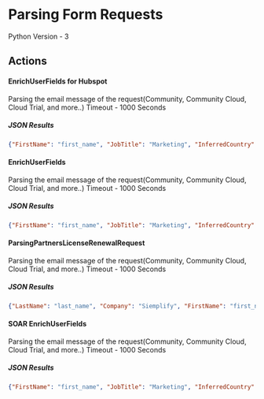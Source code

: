 
# Parsing Form Requests



Python Version - 3



## Actions
#### EnrichUserFields for Hubspot
Parsing the email message of the request(Community, Community Cloud, Cloud Trial, and more..)
Timeout - 1000 Seconds



##### JSON Results
```json
{"FirstName": "first_name", "JobTitle": "Marketing", "InferredCountry": "Canada", "LeadID": "lead_id", "Country": "Canada", "LastName": "last_name"}
```



#### EnrichUserFields
Parsing the email message of the request(Community, Community Cloud, Cloud Trial, and more..)
Timeout - 1000 Seconds



##### JSON Results
```json
{"FirstName": "first_name", "JobTitle": "Marketing", "InferredCountry": "Canada", "LeadID": "lead_id", "Country": "Canada", "LastName": "last_name"}
```



#### ParsingPartnersLicenseRenewalRequest
Parsing the email message of the request(Community, Community Cloud, Cloud Trial, and more..)
Timeout - 1000 Seconds



##### JSON Results
```json
{"LastName": "last_name", "Company": "Siemplify", "FirstName": "first_name", "Country": "Israel"}
```



#### SOAR EnrichUserFields
Parsing the email message of the request(Community, Community Cloud, Cloud Trial, and more..)
Timeout - 1000 Seconds



##### JSON Results
```json
{"FirstName": "first_name", "JobTitle": "Marketing", "InferredCountry": "Canada", "LeadID": "lead_id", "Country": "Canada", "LastName": "last_name"}
```









